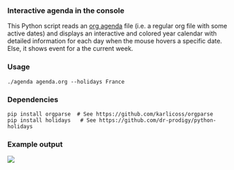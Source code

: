 
### Interactive agenda in the console

This Python script reads an [org agenda](https://orgmode.org/) file
(i.e. a regular org file with some active dates) and displays an
interactive and colored year calendar with detailed information for
each day when the mouse hovers a specific date. Else, it shows event
for a the current week.

### Usage

`./agenda agenda.org --holidays France`

### Dependencies

```
pip install orgparse  # See https://github.com/karlicoss/orgparse
pip install holidays   # See https://github.com/dr-prodigy/python-holidays
```

### Example output

![](agenda.png)
